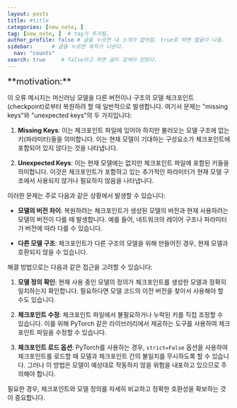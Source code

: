 ```yaml
---
layout: posts
title: #title
categories: [new_note, ]
tag: [new_note, ]  # tag가 추가됨.
author_profile: false # 글을 누르면 내 소개가 없어짐. true로 하면 얼굴이 나옴.
sidebar:      # 글을 누르면 목차가 나온다.
  nav: "counts" 
search: true     # false라고 하면 글이 검색이 안된다.
---
```


<div class="notice--info" markdown="1" style='font-size: 20px'>
**motivation:**  
</div>



이 오류 메시지는 머신러닝 모델을 다른 버전이나 구조의 모델 체크포인트(checkpoint)로부터 복원하려 할 때 일반적으로 발생합니다. 여기서 문제는 "missing keys"와 "unexpected keys"의 두 가지입니다:

1. **Missing Keys**: 이는 체크포인트 파일에 있어야 하지만 불러오는 모델 구조에 없는 키(파라미터)들을 의미합니다. 이는 현재 모델이 기대하는 구성요소가 체크포인트에 포함되어 있지 않다는 것을 나타냅니다.
    
2. **Unexpected Keys**: 이는 현재 모델에는 없지만 체크포인트 파일에 포함된 키들을 의미합니다. 이것은 체크포인트가 포함하고 있는 추가적인 파라미터가 현재 모델 구조에서 사용되지 않거나 필요하지 않음을 나타냅니다.
    

이러한 문제는 주로 다음과 같은 상황에서 발생할 수 있습니다:

- **모델의 버전 차이**: 복원하려는 체크포인트가 생성된 모델의 버전과 현재 사용하려는 모델의 버전이 다를 때 발생합니다. 예를 들어, 네트워크의 레이어 구조나 파라미터가 버전에 따라 다를 수 있습니다.
    
- **다른 모델 구조**: 체크포인트가 다른 구조의 모델을 위해 만들어진 경우, 현재 모델과 호환되지 않을 수 있습니다.
    

해결 방법으로는 다음과 같은 접근을 고려할 수 있습니다:

1. **모델 정의 확인**: 현재 사용 중인 모델의 정의가 체크포인트를 생성한 모델과 정확히 일치하는지 확인합니다. 필요하다면 모델 코드의 이전 버전을 찾아서 사용해야 할 수도 있습니다.
    
2. **체크포인트 수정**: 체크포인트 파일에서 불필요하거나 누락된 키를 직접 조정할 수 있습니다. 이를 위해 PyTorch 같은 라이브러리에서 제공하는 도구를 사용하여 체크포인트 파일을 수정할 수 있습니다.
    
3. **체크포인트 로드 옵션**: PyTorch를 사용하는 경우, `strict=False` 옵션을 사용하여 체크포인트를 로드할 때 모델과 체크포인트 간의 불일치를 무시하도록 할 수 있습니다. 그러나 이 방법은 모델이 예상대로 작동하지 않을 위험을 내포하고 있으므로 주의해야 합니다.
    

필요한 경우, 체크포인트와 모델 정의를 자세히 비교하고 정확한 호환성을 확보하는 것이 중요합니다.